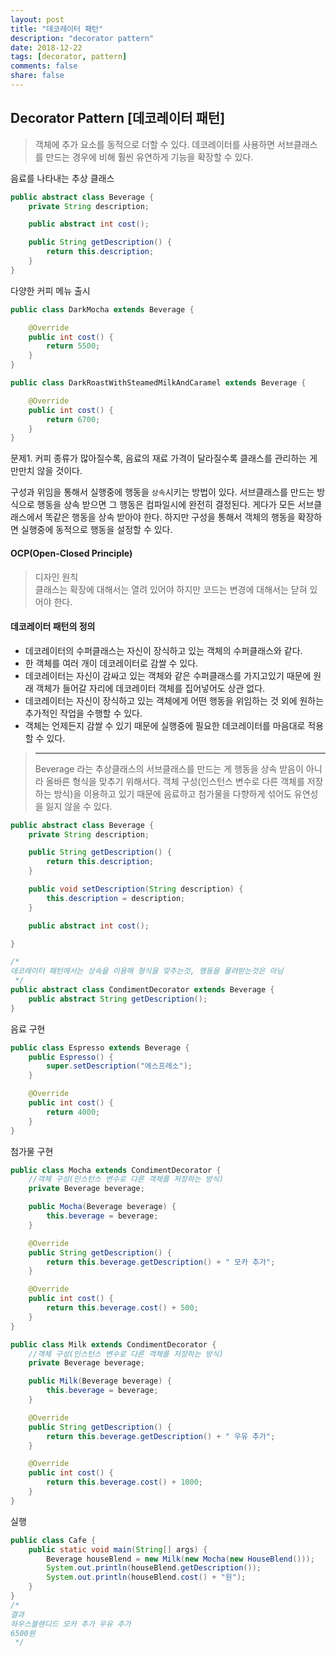 ```yaml
---
layout: post
title: "데코레이터 패턴"
description: "decorator pattern"
date: 2018-12-22
tags: [decorator, pattern]
comments: false
share: false
---
```

## Decorator Pattern [데코레이터 패턴]
>객체에 추가 요소를 동적으로 더할 수 있다. 데코레이터를 사용하면 서브클래스를 만드는 경우에 비해 훨씬 유연하게 기능을 확장할 수 있다.   

음료를 나타내는 추상 클래스
```java
public abstract class Beverage {
    private String description;

    public abstract int cost();

    public String getDescription() {
        return this.description;
    }
}
```
다양한 커피 메뉴 출시
```java
public class DarkMocha extends Beverage {

    @Override
    public int cost() {
        return 5500;
    }
}

public class DarkRoastWithSteamedMilkAndCaramel extends Beverage {

    @Override
    public int cost() {
        return 6700;
    }
}
```
문제1. 커피 종류가 많아질수록, 음료의 재료 가격이 달라질수록 클래스를 관리하는 게 만만치 않을 것이다.

구성과 위임을 통해서 실행중에 행동을 ```상속```시키는 방법이 있다.
서브클래스를 만드는 방식으로 행동을 상속 받으면 그 행동은 컴파일시에 완전히 결정된다. 게다가 모든 서브클래스에서 똑같은 행동을 상속 받아야 한다. 하지만 구성을 통해서 객체의 행동을 확장하면 실행중에 동적으로 행동을 설정할 수 있다.


#### OCP(Open-Closed Principle)         
>디자인 원칙     
클래스는 확장에 대해서는 열려 있어야 하지만 코드는 변경에 대해서는 닫혀 있어야 한다.        

#### 데코레이터 패턴의 정의

* 데코레이터의 수퍼클래스는 자신이 장식하고 있는 객체의 수퍼클래스와 같다.
* 한 객체를 여러 개이 데코레이터로 감쌀 수 있다.
* 데코레이터는 자신이 감싸고 있는 객체와 같은 수퍼클래스를 가지고있기 때문에 원래 객체가 들어갈 자리에 데코레이터 객체를 집어넣어도 상관 없다.        
* 데코레이터는 자신이 장식하고 있는 객체에게 어떤 행동을 위임하는 것 외에 원하는 추가적인 작업을 수행할 수 있다.
* 객체는 언제든지 감쌀 수 있기 때문에 실행중에 필요한 데코레이터를 마음대로 적용할 수 있다.

> *************
>Beverage 라는 추상클래스의 서브클래스를 만드는 게 행동을 상속 받음이 아니라 올바른 형식을 맞추기 위해서다.
객체 구성(인스턴스 변수로 다른 객체를 저장하는 방식)을 이용하고 있기 때문에 음료하고 첨가물을 다향하게 섞어도 유연성을 잃지 않을 수 있다.

```java
public abstract class Beverage {
    private String description;

    public String getDescription() {
        return this.description;
    }

    public void setDescription(String description) {
        this.description = description;
    }

    public abstract int cost();

}
```
```java
/*
데코레이터 패턴에서는 상속을 이용해 형식을 맞추는것, 행동을 물려받는것은 아님
 */
public abstract class CondimentDecorator extends Beverage {
    public abstract String getDescription();
}
```
음료 구현
```java
public class Espresso extends Beverage {
    public Espresso() {
        super.setDescription("에스프레소");
    }

    @Override
    public int cost() {
        return 4000;
    }
}
```
첨가물 구현
```java
public class Mocha extends CondimentDecorator {
    //객체 구성(인스턴스 변수로 다른 객체를 저장하는 방식)
    private Beverage beverage;

    public Mocha(Beverage beverage) {
        this.beverage = beverage;
    }

    @Override
    public String getDescription() {
        return this.beverage.getDescription() + " 모카 추가";
    }

    @Override
    public int cost() {
        return this.beverage.cost() + 500;
    }
}

public class Milk extends CondimentDecorator {
    //객체 구성(인스턴스 변수로 다른 객체를 저장하는 방식)
    private Beverage beverage;

    public Milk(Beverage beverage) {
        this.beverage = beverage;
    }

    @Override
    public String getDescription() {
        return this.beverage.getDescription() + " 우유 추가";
    }

    @Override
    public int cost() {
        return this.beverage.cost() + 1000;
    }
}
```
실행
```java
public class Cafe {
    public static void main(String[] args) {
        Beverage houseBlend = new Milk(new Mocha(new HouseBlend()));
        System.out.println(houseBlend.getDescription());
        System.out.println(houseBlend.cost() + "원");
    }
}
/*
결과
하우스블렌디드 모카 추가 우유 추가
6500원
 */
```